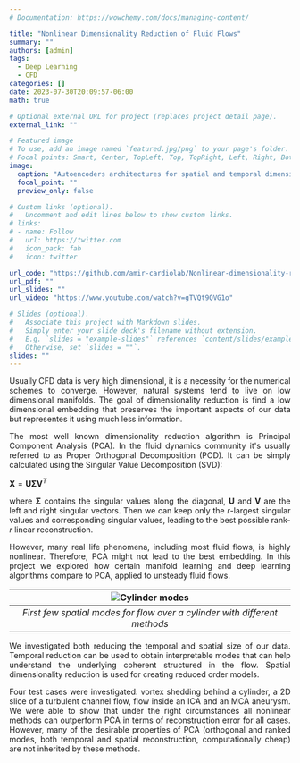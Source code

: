 ```yaml
---
# Documentation: https://wowchemy.com/docs/managing-content/

title: "Nonlinear Dimensionality Reduction of Fluid Flows"
summary: ""
authors: [admin]
tags:
  - Deep Learning
  - CFD
categories: []
date: 2023-07-30T20:09:57-06:00
math: true

# Optional external URL for project (replaces project detail page).
external_link: ""

# Featured image
# To use, add an image named `featured.jpg/png` to your page's folder.
# Focal points: Smart, Center, TopLeft, Top, TopRight, Left, Right, BottomLeft, Bottom, BottomRight.
image: 
  caption: "Autoencoders architectures for spatial and temporal dimensionality reduction"
  focal_point: ""
  preview_only: false

# Custom links (optional).
#   Uncomment and edit lines below to show custom links.
# links:
# - name: Follow
#   url: https://twitter.com
#   icon_pack: fab
#   icon: twitter

url_code: "https://github.com/amir-cardiolab/Nonlinear-dimensionality-reduction"
url_pdf: ""
url_slides: ""
url_video: "https://www.youtube.com/watch?v=gTVQt9QVG1o" 

# Slides (optional).
#   Associate this project with Markdown slides.
#   Simply enter your slide deck's filename without extension.
#   E.g. `slides = "example-slides"` references `content/slides/example-slides.md`.
#   Otherwise, set `slides = ""`.
slides: ""
---
```

<div style="text-align: justify"> 
Usually CFD data is very high dimensional, it is a necessity for the numerical schemes to converge. However, natural systems tend to live on low dimensional manifolds. The goal of dimensionality reduction is find a low dimensional embedding that preserves the important aspects of our data but representes it using much less information.

The most well known dimensionality reduction algorithm is Principal Component Analysis (PCA). In the fluid dynamics community it's usually referred to as Proper Orthogonal Decomposition (POD). It can be simply calculated using the Singular Value Decomposition (SVD): 

$\mathbf{X} = \mathbf{U} \mathbf{\Sigma} \mathbf{V}^{T}$

where $\mathbf{\Sigma}$ contains the singular values along the diagonal, $\mathbf{U}$ and $\mathbf{V}$ are the left and right singular vectors. Then we can keep only the $r$-largest singular values and corresponding singular values, leading to the best possible rank-$r$ linear reconstruction.

However, many real life phenomena, including most fluid flows, is highly nonlinear. Therefore, PCA might not lead to the best embedding. In this project we explored how certain manifold learning and deep learning algorithms compare to PCA, applied to unsteady fluid flows.

</div>

|![Cylinder modes](cylinder_modes.png)|
|:--:| 
| *First few spatial modes for flow over a cylinder with different methods* |

<div style="text-align: justify">
We investigated both reducing the temporal and spatial size of our data. Temporal reduction can be used to obtain interpretable modes that can help understand the underlying coherent structured in the flow. Spatial dimensionality reduction is used for creating reduced order models.

Four test cases were investigated: vortex shedding behind a cylinder, a 2D slice of a turbulent channel flow, flow inside an ICA and an MCA aneurysm. We were able to show that under the right circumstances all nonlinear methods can outperform PCA in terms of reconstruction error for all cases. However, many of the desirable properties of PCA (orthogonal and ranked modes, both temporal and spatial reconstruction, computationally cheap) are not inherited by these methods.

</div>


<!-- <img src="cylinder_modes.png"
     alt="Markdown Monster icon"
     style="float: left; margin-right: 10px;" /> -->